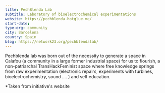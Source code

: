 ```yaml
---
title: PechBlenda Lab
subtitle: Laboratory of bioelectrochemical experimentations
website: https://pechblenda.hotglue.me/
start-date:
type-org: community
city: Barcelona
country: Spain
blog: https://network23.org/pechblendalab/
---
```


Pechblenda lab was born out of the necessity to generate a space in Calafou (a community in a large former industrial space) for us to flourish, a non-patriarchal TransHackFeminist space where free knowledge springs from raw experimentation (electronic repairs, experiments with turbines, bioelectrochemistry, sound .... ) and self education.


\*Taken from initiative's website
